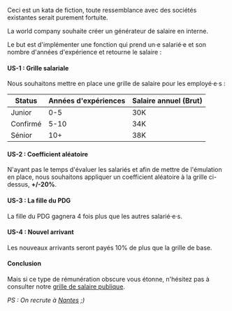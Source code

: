 Ceci est un kata de fiction, toute ressemblance avec des sociétés existantes serait purement fortuite.

La world company souhaite créer un générateur de salaire en interne.

Le but est d'implémenter une fonction qui prend un·e salarié·e et son nombre d'années d'expérience et retourne le salaire :

#### US-1 : Grille salariale
 
 Nous souhaitons mettre en place une grille de salaire pour les employé·e·s :
 
 | Status   | Années d'expériences | Salaire annuel (Brut) |
 |----------|----------------------|-----------------------|
 | Junior   | 0-5                  | 30K                   |
 | Confirmé | 5-10                 | 34K                   |
 | Sénior   | 10+                  | 38K                   |
 

#### US-2 : Coefficient aléatoire
 N'ayant pas le temps d'évaluer les salariés et afin de mettre de l'émulation en place, nous souhaitons appliquer un coefficient aléatoire à la grille ci-dessus, 
 **+/-20%**.

#### US-3 : La fille du PDG
La fille du PDG gagnera 4 fois plus que les autres salarié·e·s.

#### US-4 : Nouvel arrivant
Les nouveaux arrivants seront payés 10% de plus que la grille de base.  

####  Conclusion 
  
Mais si ce type de rémunération obscure vous étonne, n'hésitez pas à consulter notre [grille de salaire publique](https://shodo.io/grille-salaire-transparente/).

_PS : On recrute à [Nantes](https://shodo.io/developpeurs/) ;)_
